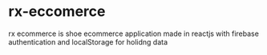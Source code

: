 # rx-eccomerce
rx ecommerce is shoe ecommerce  application made in reactjs with firebase authentication and localStorage for holidng data
